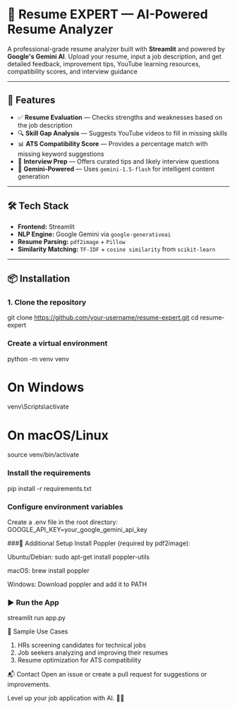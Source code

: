 # 🧠 Resume EXPERT — AI-Powered Resume Analyzer

A professional-grade resume analyzer built with **Streamlit** and powered by **Google's Gemini AI**. Upload your resume, input a job description, and get detailed feedback, improvement tips, YouTube learning resources, compatibility scores, and interview guidance

---

## 🚀 Features

- ✅ **Resume Evaluation** — Checks strengths and weaknesses based on the job description
- 🔍 **Skill Gap Analysis** — Suggests YouTube videos to fill in missing skills
- 📊 **ATS Compatibility Score** — Provides a percentage match with missing keyword suggestions
- 🎯 **Interview Prep** — Offers curated tips and likely interview questions
- 🤖 **Gemini-Powered** — Uses `gemini-1.5-flash` for intelligent content generation

---

## 🛠 Tech Stack

- **Frontend:** Streamlit
- **NLP Engine:** Google Gemini via `google-generativeai`
- **Resume Parsing:** `pdf2image` + `Pillow`
- **Similarity Matching:** `TF-IDF` + `cosine similarity` from `scikit-learn`

---

## 📦 Installation

### 1. Clone the repository
git clone https://github.com/your-username/resume-expert.git
cd resume-expert

### Create a virtual environment
python -m venv venv
# On Windows
venv\Scripts\activate
# On macOS/Linux
source venv/bin/activate


### Install the requirements
pip install -r requirements.txt


### Configure environment variables

Create a .env file in the root directory:
GOOGLE_API_KEY=your_google_gemini_api_key


###🔧 Additional Setup
Install Poppler (required by pdf2image):

Ubuntu/Debian: sudo apt-get install poppler-utils

macOS: brew install poppler

Windows: Download poppler and add it to PATH

### ▶️ Run the App
streamlit run app.py


📌 Sample Use Cases
1. HRs screening candidates for technical jobs
2. Job seekers analyzing and improving their resumes
3. Resume optimization for ATS compatibility

📬 Contact
Open an issue or create a pull request for suggestions or improvements.

Level up your job application with AI. 💼✨
